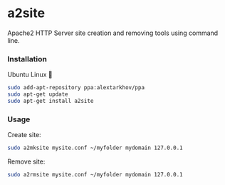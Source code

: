 # a2site

Apache2 HTTP Server site creation and removing tools using command line.

### Installation

Ubuntu Linux :penguin:

```bash
sudo add-apt-repository ppa:alextarkhov/ppa
sudo apt-get update
sudo apt-get install a2site
```

### Usage

Create site:

```bash
sudo a2mksite mysite.conf ~/myfolder mydomain 127.0.0.1
```

Remove site:

```bash
sudo a2rmsite mysite.conf ~/myfolder mydomain 127.0.0.1
```
